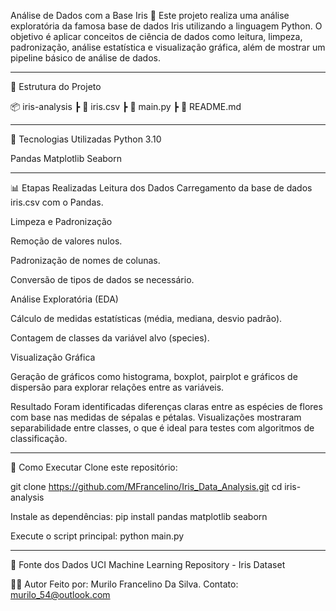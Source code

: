 Análise de Dados com a Base Iris 🌸
Este projeto realiza uma análise exploratória da famosa base de dados Iris utilizando a linguagem Python. 
O objetivo é aplicar conceitos de ciência de dados como leitura, limpeza, padronização, análise estatística e visualização gráfica,
além de mostrar um pipeline básico de análise de dados.
___________________________________
📁 Estrutura do Projeto

📦 iris-analysis
 ┣ 📄 iris.csv
 ┣ 📄 main.py
 ┣ 📄 README.md
 __________________________________
 🚀 Tecnologias Utilizadas
Python 3.10

Pandas
Matplotlib
Seaborn
___________________________________
📊 Etapas Realizadas
Leitura dos Dados
Carregamento da base de dados iris.csv com o Pandas.

Limpeza e Padronização

Remoção de valores nulos.

Padronização de nomes de colunas.

Conversão de tipos de dados se necessário.

Análise Exploratória (EDA)

Cálculo de medidas estatísticas (média, mediana, desvio padrão).

Contagem de classes da variável alvo (species).

Visualização Gráfica

Geração de gráficos como histograma, boxplot, pairplot e gráficos de dispersão para explorar relações entre as variáveis.

Resultado
Foram identificadas diferenças claras entre as espécies de flores com base nas medidas de sépalas e pétalas. Visualizações mostraram separabilidade entre classes, o que é ideal para testes com algoritmos de classificação.
___________________________________
📌 Como Executar
Clone este repositório:

git clone https://github.com/MFrancelino/Iris_Data_Analysis.git
cd iris-analysis

Instale as dependências:
pip install pandas matplotlib seaborn

Execute o script principal:
python main.py
___________________________________

📄 Fonte dos Dados
UCI Machine Learning Repository - Iris Dataset

🧑‍💻 Autor
Feito por: Murilo Francelino Da Silva.
Contato: murilo_54@outlook.com
